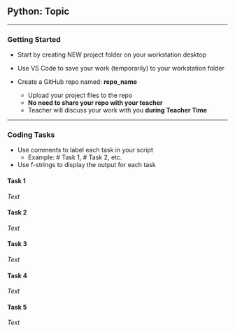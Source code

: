 ## Python: Topic
---
### Getting Started
- Start by creating NEW project folder on your workstation desktop
- Use VS Code to save your work (temporarily) to your workstation folder
  
- Create a GitHub repo named: **repo_name**
    - Upload your project files to the repo
    - **No need to share your repo with your teacher**
    - Teacher will discuss your work with you **during Teacher Time**
---

### Coding Tasks

- Use comments to label each task in your script
  - Example: # Task 1, # Task 2, etc.
- Use f-strings to display the output for each task

#### Task 1

*Text*

#### Task 2

*Text*

#### Task 3

*Text*

#### Task 4

*Text*

#### Task 5

*Text*
